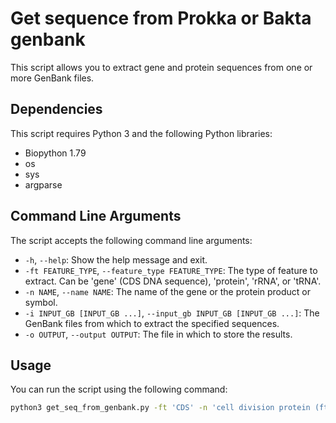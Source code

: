# Get sequence from Prokka or Bakta genbank

This script allows you to extract gene and protein sequences from one or more GenBank files.

## Dependencies

This script requires Python 3 and the following Python libraries:

- Biopython 1.79
- os 
- sys
- argparse

## Command Line Arguments

The script accepts the following command line arguments:

- `-h`, `--help`: Show the help message and exit.
- `-ft FEATURE_TYPE`, `--feature_type FEATURE_TYPE`: The type of feature to extract. Can be 'gene' (CDS DNA sequence), 'protein', 'rRNA', or 'tRNA'.
- `-n NAME`, `--name NAME`: The name of the gene or the protein product or symbol.
- `-i INPUT_GB [INPUT_GB ...]`, `--input_gb INPUT_GB [INPUT_GB ...]`: The GenBank files from which to extract the specified sequences.
- `-o OUTPUT`, `--output OUTPUT`: The file in which to store the results.

## Usage

You can run the script using the following command:

```bash
python3 get_seq_from_genbank.py -ft 'CDS' -n 'cell division protein (ftsH)' -i *.gbff -o ftsH_CDS.fasta
